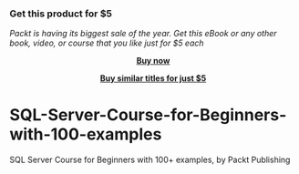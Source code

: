 
### Get this product for $5

<i>Packt is having its biggest sale of the year. Get this eBook or any other book, video, or course that you like just for $5 each</i>


<b><p align='center'>[Buy now](https://packt.link/9781837630226)</p></b>


<b><p align='center'>[Buy similar titles for just $5](https://subscription.packtpub.com/search)</p></b>


# SQL-Server-Course-for-Beginners-with-100-examples
SQL Server Course for Beginners with 100+ examples, by Packt Publishing

